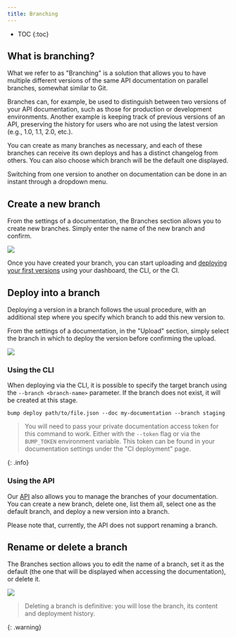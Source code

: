 ```yaml
---
title: Branching
---
```


- TOC
{:toc}

## What is branching?

What we refer to as "Branching" is a solution that allows you to have multiple different versions of the same API documentation on parallel branches, somewhat similar to Git.

Branches can, for example, be used to distinguish between two versions of your API documentation, such as those for production or development environments. Another example is keeping track of previous versions of an API, preserving the history for users who are not using the latest version (e.g., 1.0, 1.1, 2.0, etc.).

You can create as many branches as necessary, and each of these branches can receive its own deploys and has a distinct changelog from others. You can also choose which branch will be the default one displayed.

Switching from one version to another on documentation can be done in an instant through a dropdown menu.

## Create a new branch

From the settings of a documentation, the Branches section allows you to create new branches. Simply enter the name of the new branch and confirm.

![](/images/help/create-branch.png)

Once you have created your branch, you can start uploading and [deploying your first versions](/help/publish-documentation/deploy-and-release-management/) using your dashboard, the CLI, or the CI.

## Deploy into a branch

Deploying a version in a branch follows the usual procedure, with an additional step where you specify which branch to add this new version to.

From the settings of a documentation, in the "Upload" section, simply select the branch in which to deploy the version before confirming the upload.

![](/images/help/upload-branch.png)

### Using the CLI

When deploying via the CLI, it is possible to specify the target branch using the `--branch <branch-name>` parameter. If the branch does not exist, it will be created at this stage.

```
bump deploy path/to/file.json --doc my-documentation --branch staging
```

> You will need to pass your private documentation access token for this command to work. Either with the `--token` flag or via the `BUMP_TOKEN` environment variable. This token can be found in your documentation settings under the "CI deployment" page.

{: .info}

### Using the API

Our [API](https://developers.bump.sh/group/endpoint-branches) also allows you to manage the branches of your documentation. You can create a new branch, delete one, list them all, select one as the default branch, and deploy a new version into a branch.

Please note that, currently, the API does not support renaming a branch.

## Rename or delete a branch

The Branches section allows you to edit the name of a branch, set it as the default (the one that will be displayed when accessing the documentation), or delete it.

![](/images/help/manage-branch.png)

> Deleting a branch is definitive: you will lose the branch, its content and deployment history.

{: .warning}